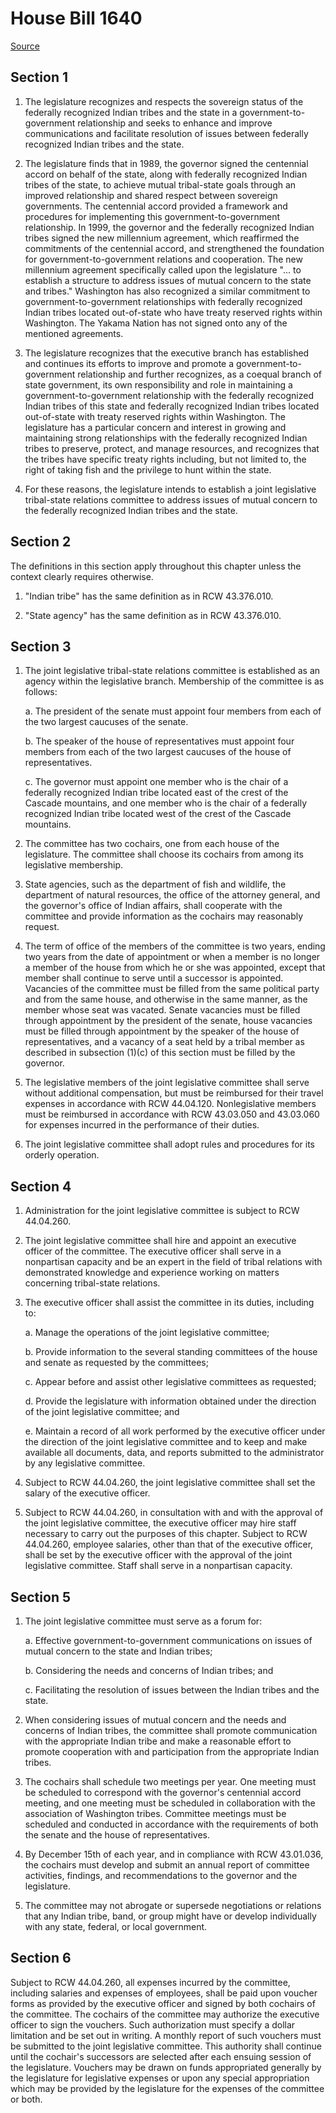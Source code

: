 # House Bill 1640

[Source](http://lawfilesext.leg.wa.gov/biennium/2021-22/Xml/Bills/House%20Bills/1640.xml)
## Section 1
1. The legislature recognizes and respects the sovereign status of the federally recognized Indian tribes and the state in a government-to-government relationship and seeks to enhance and improve communications and facilitate resolution of issues between federally recognized Indian tribes and the state.

2. The legislature finds that in 1989, the governor signed the centennial accord on behalf of the state, along with federally recognized Indian tribes of the state, to achieve mutual tribal-state goals through an improved relationship and shared respect between sovereign governments. The centennial accord provided a framework and procedures for implementing this government-to-government relationship. In 1999, the governor and the federally recognized Indian tribes signed the new millennium agreement, which reaffirmed the commitments of the centennial accord, and strengthened the foundation for government-to-government relations and cooperation. The new millennium agreement specifically called upon the legislature "... to establish a structure to address issues of mutual concern to the state and tribes." Washington has also recognized a similar commitment to government-to-government relationships with federally recognized Indian tribes located out-of-state who have treaty reserved rights within Washington. The Yakama Nation has not signed onto any of the mentioned agreements.

3. The legislature recognizes that the executive branch has established and continues its efforts to improve and promote a government-to-government relationship and further recognizes, as a coequal branch of state government, its own responsibility and role in maintaining a government-to-government relationship with the federally recognized Indian tribes of this state and federally recognized Indian tribes located out-of-state with treaty reserved rights within Washington. The legislature has a particular concern and interest in growing and maintaining strong relationships with the federally recognized Indian tribes to preserve, protect, and manage resources, and recognizes that the tribes have specific treaty rights including, but not limited to, the right of taking fish and the privilege to hunt within the state.

4. For these reasons, the legislature intends to establish a joint legislative tribal-state relations committee to address issues of mutual concern to the federally recognized Indian tribes and the state.


## Section 2
The definitions in this section apply throughout this chapter unless the context clearly requires otherwise.

1. "Indian tribe" has the same definition as in RCW 43.376.010.

2. "State agency" has the same definition as in RCW 43.376.010.


## Section 3
1. The joint legislative tribal-state relations committee is established as an agency within the legislative branch. Membership of the committee is as follows:

    a. The president of the senate must appoint four members from each of the two largest caucuses of the senate.

    b. The speaker of the house of representatives must appoint four members from each of the two largest caucuses of the house of representatives.

    c. The governor must appoint one member who is the chair of a federally recognized Indian tribe located east of the crest of the Cascade mountains, and one member who is the chair of a federally recognized Indian tribe located west of the crest of the Cascade mountains.

2. The committee has two cochairs, one from each house of the legislature. The committee shall choose its cochairs from among its legislative membership.

3. State agencies, such as the department of fish and wildlife, the department of natural resources, the office of the attorney general, and the governor's office of Indian affairs, shall cooperate with the committee and provide information as the cochairs may reasonably request.

4. The term of office of the members of the committee is two years, ending two years from the date of appointment or when a member is no longer a member of the house from which he or she was appointed, except that member shall continue to serve until a successor is appointed. Vacancies of the committee must be filled from the same political party and from the same house, and otherwise in the same manner, as the member whose seat was vacated. Senate vacancies must be filled through appointment by the president of the senate, house vacancies must be filled through appointment by the speaker of the house of representatives, and a vacancy of a seat held by a tribal member as described in subsection (1)(c) of this section must be filled by the governor.

5. The legislative members of the joint legislative committee shall serve without additional compensation, but must be reimbursed for their travel expenses in accordance with RCW 44.04.120. Nonlegislative members must be reimbursed in accordance with RCW 43.03.050 and 43.03.060 for expenses incurred in the performance of their duties.

6. The joint legislative committee shall adopt rules and procedures for its orderly operation.


## Section 4
1. Administration for the joint legislative committee is subject to RCW 44.04.260.

2. The joint legislative committee shall hire and appoint an executive officer of the committee. The executive officer shall serve in a nonpartisan capacity and be an expert in the field of tribal relations with demonstrated knowledge and experience working on matters concerning tribal-state relations.

3. The executive officer shall assist the committee in its duties, including to:

    a. Manage the operations of the joint legislative committee;

    b. Provide information to the several standing committees of the house and senate as requested by the committees;

    c. Appear before and assist other legislative committees as requested;

    d. Provide the legislature with information obtained under the direction of the joint legislative committee; and

    e. Maintain a record of all work performed by the executive officer under the direction of the joint legislative committee and to keep and make available all documents, data, and reports submitted to the administrator by any legislative committee.

4. Subject to RCW 44.04.260, the joint legislative committee shall set the salary of the executive officer.

5. Subject to RCW 44.04.260, in consultation with and with the approval of the joint legislative committee, the executive officer may hire staff necessary to carry out the purposes of this chapter. Subject to RCW 44.04.260, employee salaries, other than that of the executive officer, shall be set by the executive officer with the approval of the joint legislative committee. Staff shall serve in a nonpartisan capacity.


## Section 5
1. The joint legislative committee must serve as a forum for:

    a. Effective government-to-government communications on issues of mutual concern to the state and Indian tribes;

    b. Considering the needs and concerns of Indian tribes; and

    c. Facilitating the resolution of issues between the Indian tribes and the state.

2. When considering issues of mutual concern and the needs and concerns of Indian tribes, the committee shall promote communication with the appropriate Indian tribe and make a reasonable effort to promote cooperation with and participation from the appropriate Indian tribes.

3. The cochairs shall schedule two meetings per year. One meeting must be scheduled to correspond with the governor's centennial accord meeting, and one meeting must be scheduled in collaboration with the association of Washington tribes. Committee meetings must be scheduled and conducted in accordance with the requirements of both the senate and the house of representatives.

4. By December 15th of each year, and in compliance with RCW 43.01.036, the cochairs must develop and submit an annual report of committee activities, findings, and recommendations to the governor and the legislature.

5. The committee may not abrogate or supersede negotiations or relations that any Indian tribe, band, or group might have or develop individually with any state, federal, or local government.


## Section 6
Subject to RCW 44.04.260, all expenses incurred by the committee, including salaries and expenses of employees, shall be paid upon voucher forms as provided by the executive officer and signed by both cochairs of the committee. The cochairs of the committee may authorize the executive officer to sign the vouchers. Such authorization must specify a dollar limitation and be set out in writing. A monthly report of such vouchers must be submitted to the joint legislative committee. This authority shall continue until the cochair's successors are selected after each ensuing session of the legislature. Vouchers may be drawn on funds appropriated generally by the legislature for legislative expenses or upon any special appropriation which may be provided by the legislature for the expenses of the committee or both.

